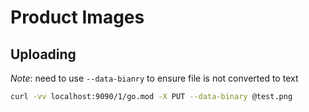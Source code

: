 # Product Images

## Uploading

*Note*: need to use `--data-bianry` to ensure file is not converted to text

```zsh
curl -vv localhost:9090/1/go.mod -X PUT --data-binary @test.png
```
